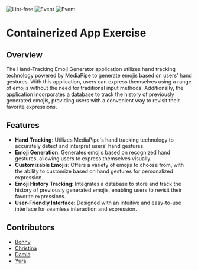 ![Lint-free](https://github.com/nyu-software-engineering/containerized-app-exercise/actions/workflows/lint.yml/badge.svg)
![Event](https://github.com/nyu-software-engineering/containerized-app-exercise/actions/workflows/event-logger.yml/badge.svg)
![Event](https://github.com/nyu-software-engineering/containerized-app-exercise/actions/workflows/emoji-faller.yml/badge.svg)

# Containerized App Exercise
## Overview
The Hand-Tracking Emoji Generator application utilizes hand tracking technology powered by MediaPipe to generate emojis based on users' hand gestures. With this application, users can express themselves using a range of emojis without the need for traditional input methods. Additionally, the application incorporates a database to track the history of previously generated emojis, providing users with a convenient way to revisit their favorite expressions.

## Features
- **Hand Tracking**: Utilizes MediaPipe's hand tracking technology to accurately detect and interpret users' hand gestures.
- **Emoji Generation**: Generates emojis based on recognized hand gestures, allowing users to express themselves visually.
- **Customizable Emojis**: Offers a variety of emojis to choose from, with the ability to customize based on hand gestures for personalized expression.
- **Emoji History Tracking**: Integrates a database to store and track the history of previously generated emojis, enabling users to revisit their favorite expressions.
- **User-Friendly Interface**: Designed with an intuitive and easy-to-use interface for seamless interaction and expression.

## Contributors
* [Bonny](https://github.com/BonnyCChavarria) 
* [Christina](https://github.com/crb623)
* [Damla](https://github.com/damlaonder)
* [Yura](https://github.com/yurawu27)
